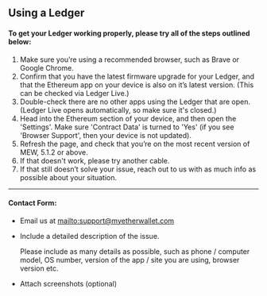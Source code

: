 ## Using a Ledger

#### To get your Ledger working properly, please try all of the steps outlined below:

1. Make sure you’re using a recommended browser, such as  Brave or Google Chrome.
2. Confirm that you have the latest firmware upgrade for your Ledger, and that the Ethereum app on your device is also on it’s latest version. (This can be checked via Ledger Live.)
3. Double-check there are no other apps using the Ledger that are open. (Ledger Live opens automatically, so make sure it's closed.)
4. Head into the Ethereum section of your device, and then open the 'Settings'.
   Make sure 'Contract Data' is turned to 'Yes' (if you see 'Browser Support', then your device is not updated).
5. Refresh the page, and check that you’re on the most recent version of MEW, 5.1.2 or above.
6. If that doesn't work, please try another cable.
7. If that still doesn’t solve your issue, reach out to us with as much info as possible about your situation.

***

#### Contact Form:

* Email us at <mailto:support@myetherwallet.com>

* <p>Include a detailed description of the issue.</p>
  <note>Please include as many details as possible, such as phone / computer model, OS number, version of the app / site you are using, browser version etc.</note>

* Attach screenshots (optional)
